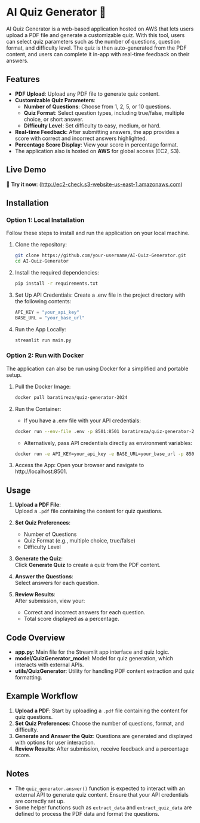 ﻿# AI Quiz Generator 📝

AI Quiz Generator is a web-based application hosted on AWS that lets users upload a PDF file and generate a customizable quiz. With this tool, users can select quiz parameters such as the number of questions, question format, and difficulty level. The quiz is then auto-generated from the PDF content, and users can complete it in-app with real-time feedback on their answers.

## Features
- **PDF Upload**: Upload any PDF file to generate quiz content.
- **Customizable Quiz Parameters**:
  - **Number of Questions**: Choose from 1, 2, 5, or 10 questions.
  - **Quiz Format**: Select question types, including true/false, multiple choice, or short answer.
  - **Difficulty Level**: Set difficulty to easy, medium, or hard.
- **Real-time Feedback**: After submitting answers, the app provides a score with correct and incorrect answers highlighted.
- **Percentage Score Display**: View your score in percentage format.
- The application also is hosted on **AWS** for global access (EC2, S3).
 
## Live Demo
🚀 **Try it now**: (http://ec2-check.s3-website-us-east-1.amazonaws.com) 

## Installation

### Option 1: Local Installation

Follow these steps to install and run the application on your local machine.


1. Clone the repository:
    ```bash
    git clone https://github.com/your-username/AI-Quiz-Generator.git
    cd AI-Quiz-Generator
    ```

2. Install the required dependencies:
    ```bash
    pip install -r requirements.txt
    ```
    
3. Set Up API Credentials:
    Create a .env file in the project directory with the following contents:
    ```python
    API_KEY = "your_api_key"
    BASE_URL = "your_base_url"
    ```
    
4. Run the App Locally:
    ```bash
    streamlit run main.py
    ```  
### Option 2: Run with Docker

The application can also be run using Docker for a simplified and portable setup.

1. Pull the Docker Image:
    ```bash
    docker pull baratireza/quiz-generator-2024
    ```

2. Run the Container:
   - If you have a .env file with your API credentials:
    ```bash
    docker run --env-file .env -p 8501:8501 baratireza/quiz-generator-2024
    ```
   - Alternatively, pass API credentials directly as environment variables:
    ```bash
    docker run -e API_KEY=your_api_key -e BASE_URL=your_base_url -p 8501:8501 quiz-generator-2024
    ```

3. Access the App: Open your browser and navigate to http://localhost:8501.

    
## Usage

1. **Upload a PDF File**:  
   Upload a `.pdf` file containing the content for quiz questions.

2. **Set Quiz Preferences**:  
   - Number of Questions  
   - Quiz Format (e.g., multiple choice, true/false)  
   - Difficulty Level  

3. **Generate the Quiz**:  
   Click **Generate Quiz** to create a quiz from the PDF content.

4. **Answer the Questions**:  
   Select answers for each question.

5. **Review Results**:  
   After submission, view your:  
   - Correct and incorrect answers for each question.  
   - Total score displayed as a percentage.


## Code Overview

- **app.py**: Main file for the Streamlit app interface and quiz logic.
- **model/QuizGenerator_model**: Model for quiz generation, which interacts with external APIs.
- **utils/QuizGenerator**: Utility for handling PDF content extraction and quiz formatting.

## Example Workflow

1. **Upload a PDF**: Start by uploading a `.pdf` file containing the content for quiz questions.
2. **Set Quiz Preferences**: Choose the number of questions, format, and difficulty.
3. **Generate and Answer the Quiz**: Questions are generated and displayed with options for user interaction.
4. **Review Results**: After submission, receive feedback and a percentage score.

## Notes
- The `quiz_generator.answer()` function is expected to interact with an external API to generate quiz content. Ensure that your API credentials are correctly set up.
- Some helper functions such as `extract_data` and `extract_quiz_data` are defined to process the PDF data and format the questions.


